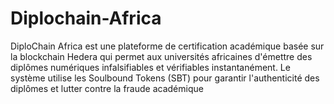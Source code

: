 # Diplochain-Africa
DiploChain Africa est une plateforme de certification académique basée sur la blockchain Hedera qui permet aux universités africaines d'émettre des diplômes numériques infalsifiables et vérifiables instantanément. Le système utilise les Soulbound Tokens (SBT) pour garantir l'authenticité des diplômes et lutter contre la fraude académique
